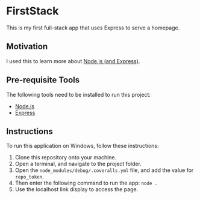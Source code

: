 # FirstStack
This is my first full-stack app that uses Express to serve a homepage.


## Motivation
I used this to learn more about [Node.js (and Express)](https://www.youtube.com/watch?v=ENrzD9HAZK4).


## Pre-requisite Tools
The following tools need to be installed to run this project:
- [Node.js](https://nodejs.org/)
- [Express](https://expressjs.com/en/starter/installing.html)


## Instructions
To run this application on Windows, follow these instructions:
1. Clone this repository onto your machine.
2. Open a terminal, and navigate to the project folder.
3. Open the `node_modules/debug/.coveralls.yml` file, and add the value for `repo_token`.
4. Then enter the following command to run the app: `node .`
5. Use the localhost link display to access the page.
